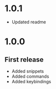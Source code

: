 # 1.0.1

- Updated readme

# 1.0.0

## First release

- Added snippets
- Added commands
- Added keybindings